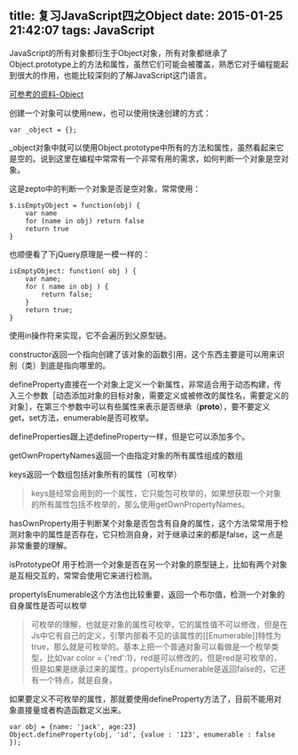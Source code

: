 title: 复习JavaScript四之Object
date: 2015-01-25 21:42:07
tags: JavaScript
---
JavaScript的所有对象都衍生于Object对象，所有对象都继承了Object.prototype上的方法和属性，虽然它们可能会被覆盖，熟悉它对于编程能起到很大的作用，也能比较深刻的了解JavaScript这门语言。

[可参考的资料-Object](https://developer.mozilla.org/zh-CN/docs/Web/JavaScript/Reference/Global_Objects/Object)

创建一个对象可以使用new，也可以使用快速创建的方式：

	var _object = {};

_object对象中就可以使用Object.prototype中所有的方法和属性，虽然看起来它是空的。说到这里在编程中常常有一个非常有用的需求，如何判断一个对象是空对象。

这是zepto中的判断一个对象是否是空对象，常常使用：

	$.isEmptyObject = function(obj) {
    	var name
    	for (name in obj) return false
    	return true
  	}

也顺便看了下jQuery原理是一模一样的：

	isEmptyObject: function( obj ) {
		var name;
		for ( name in obj ) {
			return false;
		}
		return true;
	}
使用in操作符来实现，它不会遍历到父原型链。

constructor返回一个指向创建了该对象的函数引用，这个东西主要是可以用来识别（类）到底是指向哪里的。

defineProperty直接在一个对象上定义一个新属性，非常适合用于动态构建，传入三个参数［动态添加对象的目标对象，需要定义或被修改的属性名，需要定义的对象］，在第三个参数中可以有些属性来表示是否继承（__proto__），要不要定义get，set方法，enumerable是否可枚举。

defineProperties跟上述defineProperty一样，但是它可以添加多个。

getOwnPropertyNames返回一个由指定对象的所有属性组成的数组

keys返回一个数组包括对象所有的属性（可枚举）

> keys是经常会用到的一个属性，它只能包可枚举的，如果想获取一个对象的所有属性包括不枚举的，那么使用getOwnPropertyNames。

hasOwnProperty用于判断某个对象是否包含有自身的属性，这个方法常常用于检测对象中的属性是否存在，它只检测自身，对于继承过来的都是false，这一点是非常重要的理解。

isPrototypeOf 用于检测一个对象是否在另一个对象的原型链上，比如有两个对象是互相交互的，常常会使用它来进行检测。

propertyIsEnumerable这个方法也比较重要，返回一个布尔值，检测一个对象的自身属性是否可以枚举

> 可枚举的理解，也就是对象的属性可枚举，它的属性值不可以修改，但是在Js中它有自己的定义，引擎内部看不见的该属性的[[Enumerable]]特性为true，那么就是可枚举的。基本上把一个普通对象可以看做是一个枚举类型，比如var color = {'red':1}，red是可以修改的，但是red是可枚举的，但是如果是继承过来的属性，propertyIsEnumerable是返回false的，它还有一个特点，就是自身。

如果要定义不可枚举的属性，那就要使用defineProperty方法了，目前不能用对象直接量或者构造函数定义出来。

	var obj = {name: 'jack', age:23}
	Object.defineProperty(obj, 'id', {value : '123', enumerable : false });
	
